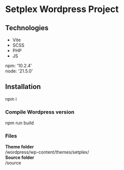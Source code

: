 # Setplex Wordpress Project

## Technologies
- Vite
- SCSS
- PHP
- JS

npm: '10.2.4'\
node: '21.5.0'

## Installation
npm i

### Compile Wordpress version
npm run build

### Files
**Theme folder**\
/wordpress/wp-content/themes/setplex/\
**Source folder**\
/source
